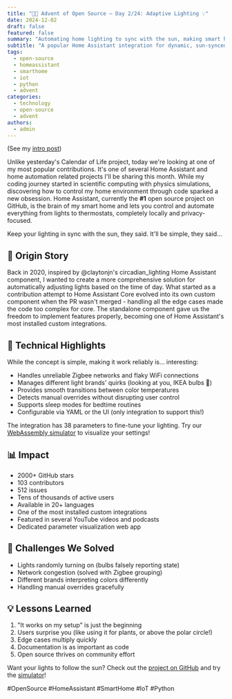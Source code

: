 ```yaml
---
title: "🎄🎁 Advent of Open Source – Day 2/24: Adaptive Lighting 💡"
date: 2024-12-02
draft: false
featured: false
summary: "Automating home lighting to sync with the sun, making smart homes even smarter."
subtitle: "A popular Home Assistant integration for dynamic, sun-synced lighting."
tags:
  - open-source
  - homeassistant
  - smarthome
  - iot
  - python
  - advent
categories:
  - technology
  - open-source
  - advent
authors:
  - admin
---
```


(See my [intro post](https://www.linkedin.com/posts/basnijholt_advent-of-open-source-celebrating-activity-7269075513002909697-M89J))

Unlike yesterday's Calendar of Life project, today we're looking at one of my most popular contributions. It's one of several Home Assistant and home automation related projects I'll be sharing this month. While my coding journey started in scientific computing with physics simulations, discovering how to control my home environment through code sparked a new obsession. Home Assistant, currently the **#1** open source project on GitHub, is the brain of my smart home and lets you control and automate everything from lights to thermostats, completely locally and privacy-focused.

Keep your lighting in sync with the sun, they said. It'll be simple, they said...

## 📖 Origin Story

Back in 2020, inspired by @claytonjn's circadian_lighting Home Assistant component, I wanted to create a more comprehensive solution for automatically adjusting lights based on the time of day. What started as a contribution attempt to Home Assistant Core evolved into its own custom component when the PR wasn't merged - handling all the edge cases made the code too complex for core. The standalone component gave us the freedom to implement features properly, becoming one of Home Assistant's most installed custom integrations.

## 🔧 Technical Highlights

While the concept is simple, making it work reliably is... interesting:

- Handles unreliable Zigbee networks and flaky WiFi connections
- Manages different light brands' quirks (looking at you, IKEA bulbs 👀)
- Provides smooth transitions between color temperatures
- Detects manual overrides without disrupting user control
- Supports sleep modes for bedtime routines
- Configurable via YAML or the UI (only integration to support this!)

The integration has 38 parameters to fine-tune your lighting. Try our [WebAssembly simulator](https://basnijholt.github.io/adaptive-lighting/) to visualize your settings!

## 📊 Impact

- 2000+ GitHub stars
- 103 contributors
- 512 issues
- Tens of thousands of active users
- Available in 20+ languages
- One of the most installed custom integrations
- Featured in several YouTube videos and podcasts
- Dedicated parameter visualization web app

## 🎯 Challenges We Solved

- Lights randomly turning on (bulbs falsely reporting state)
- Network congestion (solved with Zigbee grouping)
- Different brands interpreting colors differently
- Handling manual overrides gracefully

## 💡 Lessons Learned

1. "It works on my setup" is just the beginning
2. Users surprise you (like using it for plants, or above the polar circle!)
3. Edge cases multiply quickly
4. Documentation is as important as code
5. Open source thrives on community effort

Want your lights to follow the sun? Check out the [project on GitHub](https://github.com/basnijholt/adaptive-lighting) and try the [simulator](https://basnijholt.github.io/adaptive-lighting/)!

#OpenSource #HomeAssistant #SmartHome #IoT #Python
